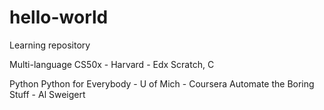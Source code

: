 # hello-world
Learning repository

Multi-language
  CS50x - Harvard - Edx
    Scratch, C

Python
  Python for Everybody - U of Mich - Coursera
  Automate the Boring Stuff - Al Sweigert
